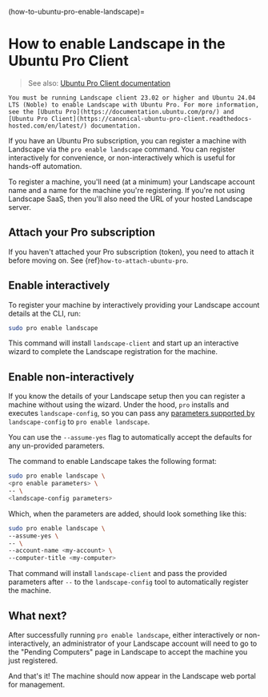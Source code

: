(how-to-ubuntu-pro-enable-landscape)=
# How to enable Landscape in the Ubuntu Pro Client

> See also: [Ubuntu Pro Client documentation](https://canonical-ubuntu-pro-client.readthedocs-hosted.com/en/latest/)

```{note}
You must be running Landscape client 23.02 or higher and Ubuntu 24.04 LTS (Noble) to enable Landscape with Ubuntu Pro. For more information, see the [Ubuntu Pro](https://documentation.ubuntu.com/pro/) and [Ubuntu Pro Client](https://canonical-ubuntu-pro-client.readthedocs-hosted.com/en/latest/) documentation.
```

If you have an Ubuntu Pro subscription, you can register a machine with Landscape via the `pro enable landscape` command. You can register interactively for convenience, or non-interactively which is useful for hands-off automation.

To register a machine, you'll need (at a minimum) your Landscape account name and a name for the machine you're registering. If you're not using Landscape SaaS, then you'll also need the URL of your hosted Landscape server.

## Attach your Pro subscription

If you haven't attached your Pro subscription (token), you need to attach it before moving on. See {ref}`how-to-attach-ubuntu-pro`.

## Enable interactively

To register your machine by interactively providing your Landscape account details at the CLI, run:

```bash
sudo pro enable landscape
```

This command will install `landscape-client` and start up an interactive wizard to complete the Landscape registration for the machine.

## Enable non-interactively

If you know the details of your Landscape setup then you can register a machine without using the wizard. Under the hood, ``pro`` installs and executes `landscape-config`, so you can pass any [parameters supported by](https://manpages.ubuntu.com/manpages/noble/en/man1/landscape-config.1.html) `landscape-config` to `pro enable landscape`.

You can use the `--assume-yes` flag to automatically accept the defaults for any un-provided parameters.

The command to enable Landscape takes the following format:

```bash
sudo pro enable landscape \
<pro enable parameters> \
-- \
<landscape-config parameters>
```

Which, when the parameters are added, should look something like this:

```bash
sudo pro enable landscape \
--assume-yes \
-- \
--account-name <my-account> \
--computer-title <my-computer>
```

That command will install `landscape-client` and pass the provided parameters after `--` to the `landscape-config` tool to automatically register the machine.

## What next?

After successfully running `pro enable landscape`, either interactively or non-interactively, an administrator of your Landscape account will need to go to the "Pending Computers" page in Landscape to accept the machine you just registered.

And that's it! The machine should now appear in the Landscape web portal for management.

